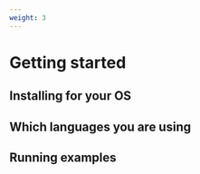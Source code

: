 ```yaml
---
weight: 3
---
```



# Getting started

## Installing for your OS


## Which languages you are using


## Running examples